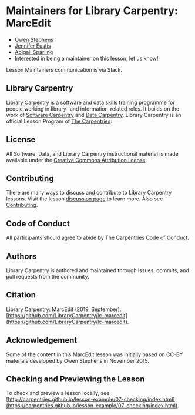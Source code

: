 # Maintainers for Library Carpentry: MarcEdit

- [Owen Stephens](https://github.com/ostephens)
- [Jennifer Eustis](https://github.com/jenmawe)
- [Abigail Sparling](https://github.com/abigailsparling)
- Interested in being a maintainer on this lesson, let us know!

Lesson Maintainers communication is via Slack.

## Library Carpentry

[Library Carpentry](https://librarycarpentry.org) is a software and data skills training programme for people working in library- and information-related roles. It builds on the work of [Software Carpentry](https://software-carpentry.org/) and [Data Carpentry](https://www.datacarpentry.org/). Library Carpentry is an official Lesson Program of [The Carpentries](https://carpentries.org/).

## License

All Software, Data, and Library Carpentry instructional material is made available under the [Creative Commons Attribution
license](https://github.com/LibraryCarpentry/lc-marcedit/blob/gh-pages/LICENSE.md).

## Contributing

There are many ways to discuss and contribute to Library Carpentry lessons. Visit the lesson [discussion page](https://librarycarpentry.org/lc-marcedit/discuss/index.html) to learn more. Also see [Contributing](https://github.com/LibraryCarpentry/lc-marcedit/blob/gh-pages/CONTRIBUTING.md).

## Code of Conduct

All participants should agree to abide by The Carpentries [Code of Conduct](https://docs.carpentries.org/topic_folders/policies/code-of-conduct.html).

## Authors

Library Carpentry is authored and maintained through issues, commits, and pull requests from the community.

## Citation

Library Carpentry: MarcEdit (2019, September). [https://github.com/LibraryCarpentry/lc-marcedit](https://github.com/LibraryCarpentry/lc-marcedit).

## Acknowledgement

Some of the content in this MarcEdit lesson was initially based on CC-BY materials developed by Owen Stephens in November 2015.

## Checking and Previewing the Lesson

To check and preview a lesson locally, see [http://carpentries.github.io/lesson-example/07-checking/index.html](https://carpentries.github.io/lesson-example/07-checking/index.html).


